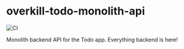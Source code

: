 # overkill-todo-monolith-api

![CI](https://github.com/overkilling/overkill-todo-monolith-api/workflows/CI/badge.svg?branch=master)

Monolith backend API for the Todo app. Everything backend is here!
